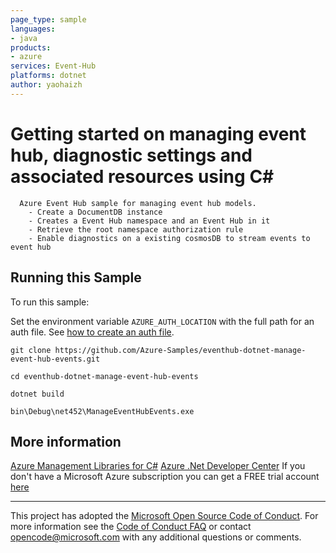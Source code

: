 ```yaml
---
page_type: sample
languages:
- java
products:
- azure
services: Event-Hub
platforms: dotnet
author: yaohaizh
---
```


# Getting started on managing event hub, diagnostic settings and associated resources using C# #

      Azure Event Hub sample for managing event hub models.
        - Create a DocumentDB instance
        - Creates a Event Hub namespace and an Event Hub in it
        - Retrieve the root namespace authorization rule
        - Enable diagnostics on a existing cosmosDB to stream events to event hub


## Running this Sample ##

To run this sample:

Set the environment variable `AZURE_AUTH_LOCATION` with the full path for an auth file. See [how to create an auth file](https://github.com/Azure/azure-libraries-for-net/blob/master/AUTH.md).

    git clone https://github.com/Azure-Samples/eventhub-dotnet-manage-event-hub-events.git

    cd eventhub-dotnet-manage-event-hub-events

    dotnet build

    bin\Debug\net452\ManageEventHubEvents.exe

## More information ##

[Azure Management Libraries for C#](https://github.com/Azure/azure-sdk-for-net/tree/Fluent)
[Azure .Net Developer Center](https://azure.microsoft.com/en-us/develop/net/)
If you don't have a Microsoft Azure subscription you can get a FREE trial account [here](http://go.microsoft.com/fwlink/?LinkId=330212)

---

This project has adopted the [Microsoft Open Source Code of Conduct](https://opensource.microsoft.com/codeofconduct/). For more information see the [Code of Conduct FAQ](https://opensource.microsoft.com/codeofconduct/faq/) or contact [opencode@microsoft.com](mailto:opencode@microsoft.com) with any additional questions or comments.